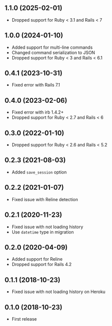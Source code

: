 ## 1.1.0 (2025-02-01)

- Dropped support for Ruby < 3.1 and Rails < 7

## 1.0.0 (2024-01-10)

- Added support for multi-line commands
- Changed command serialization to JSON
- Dropped support for Ruby < 3 and Rails < 6.1

## 0.4.1 (2023-10-31)

- Fixed error with Rails 7.1

## 0.4.0 (2023-02-06)

- Fixed error with irb 1.4.2+
- Dropped support for Ruby < 2.7 and Rails < 6

## 0.3.0 (2022-01-10)

- Dropped support for Ruby < 2.6 and Rails < 5.2

## 0.2.3 (2021-08-03)

- Added `save_session` option

## 0.2.2 (2021-01-07)

- Fixed issue with Reline detection

## 0.2.1 (2020-11-23)

- Fixed issue with not loading history
- Use `datetime` type in migration

## 0.2.0 (2020-04-09)

- Added support for Reline
- Dropped support for Rails 4.2

## 0.1.1 (2018-10-23)

- Fixed issue with not loading history on Heroku

## 0.1.0 (2018-10-23)

- First release
